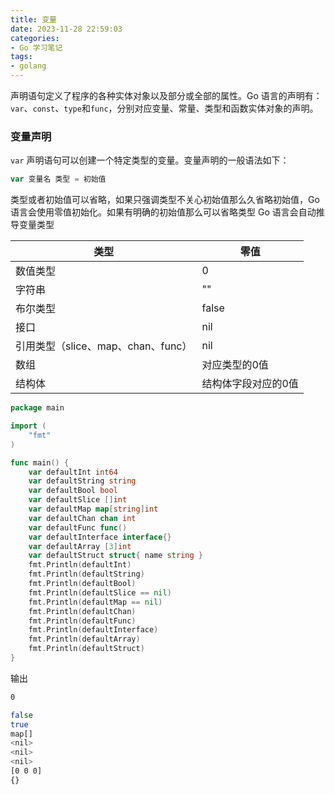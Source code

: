 ```yaml
---
title: 变量
date: 2023-11-28 22:59:03
categories:
- Go 学习笔记
tags:
- golang
---
```


声明语句定义了程序的各种实体对象以及部分或全部的属性。Go 语言的声明有：`var`、`const`、`type`和`func`，分别对应变量、常量、类型和函数实体对象的声明。

### 变量声明

`var` 声明语句可以创建一个特定类型的变量。变量声明的一般语法如下：

```go
var 变量名 类型 = 初始值
```

类型或者初始值可以省略，如果只强调类型不关心初始值那么久省略初始值，Go 语言会使用零值初始化。如果有明确的初始值那么可以省略类型 Go 语言会自动推导变量类型

|类型|零值|
|-----|------|
|数值类型|0|
|字符串|""|
|布尔类型|false|
|接口|nil|
|引用类型（slice、map、chan、func）|nil|
|数组|对应类型的0值|
|结构体|结构体字段对应的0值|

```go
package main

import (
	"fmt"
)

func main() {
	var defaultInt int64
	var defaultString string
	var defaultBool bool
	var defaultSlice []int
	var defaultMap map[string]int
	var defaultChan chan int
	var defaultFunc func()
	var defaultInterface interface{}
	var defaultArray [3]int
	var defaultStruct struct{ name string }
	fmt.Println(defaultInt)
	fmt.Println(defaultString)
	fmt.Println(defaultBool)
	fmt.Println(defaultSlice == nil)
	fmt.Println(defaultMap == nil)
	fmt.Println(defaultChan)
	fmt.Println(defaultFunc)
	fmt.Println(defaultInterface)
	fmt.Println(defaultArray)
	fmt.Println(defaultStruct)
}

```
输出
```bash
0

false
true
map[]
<nil>
<nil>
<nil>
[0 0 0]
{}
```